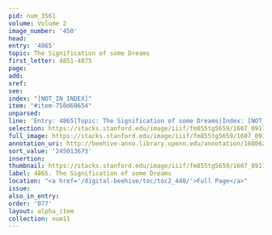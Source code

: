 ```yaml
---
pid: num_3561
volume: Volume 2
image_number: '450'
head:
entry: '4865'
topic: The Signification of some Dreams
first_letter: 4851-4875
page:
add:
xref:
see:
index: "[NOT_IN_INDEX]"
item: "#item-750d60654"
unparsed:
line: 'Entry: 4865|Topic: The Signification of some Dreams|Index: [NOT_IN_INDEX]|#item-750d60654'
selection: https://stacks.stanford.edu/image/iiif/fm855tg5659/1607_0917/743,3673,2933,875/full/0/default.jpg
full_image: https://stacks.stanford.edu/image/iiif/fm855tg5659/1607_0917/full/full/0/default.jpg
annotation_uri: http://beehive-anno.library.upenn.edu/annotation/1680622595473
sort_value: '245013673'
insertion:
thumbnail: https://stacks.stanford.edu/image/iiif/fm855tg5659/1607_0917/743,3673,600,180/250,/0/default.jpg
label: 4865. The Signification of some Dreams
location: "<a href='/digital-beehive/toc/toc2_440/'>Full Page</a>"
issue:
also_in_entry:
order: '077'
layout: alpha_item
collection: num11
---
```

